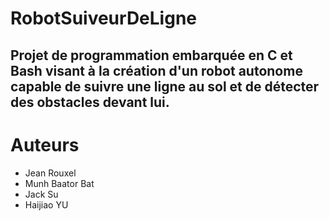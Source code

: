 # RobotSuiveurDeLigne
Projet de programmation embarquée en C et Bash visant à la création d'un robot autonome capable de suivre une ligne au sol et de détecter des obstacles devant lui.
-----

# Auteurs
- Jean Rouxel
- Munh Baator Bat
- Jack Su
- Haijiao YU
